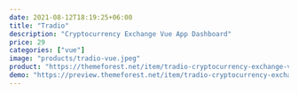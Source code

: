 ```yaml
---
date: 2021-08-12T18:19:25+06:00
title: "Tradio"
description: "Cryptocurrency Exchange Vue App Dashboard"
price: 29
categories: ["vue"]
image: "products/tradio-vue.jpeg"
product: "https://themeforest.net/item/tradio-cryptocurrency-exchange-vue-app-dashboard/31769897"
demo: "https://preview.themeforest.net/item/tradio-cryptocurrency-exchange-vue-app-dashboard/full_screen_preview/31769897"
---
```


